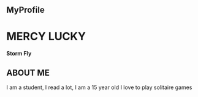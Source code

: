 ## MyProfile
# MERCY LUCKY
#### Storm Fly
## ABOUT ME
I am a student, I read a lot,
I am a 15 year old
I love to play solitaire games